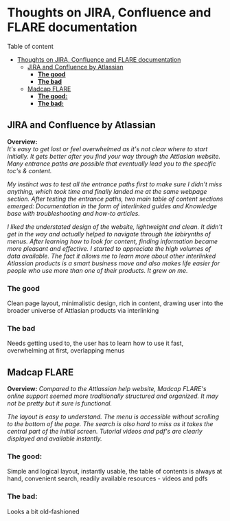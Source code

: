 
# Thoughts on JIRA, Confluence and FLARE documentation

Table of content


- [Thoughts on JIRA, Confluence and FLARE documentation](#thoughts-on-jira-confluence-and-flare-documentation)
  - [JIRA and Confluence by Atlassian](#jira-and-confluence-by-atlassian)
    - [**The good**](#the-good)
    - [**The bad**](#the-bad)
  - [Madcap FLARE](#madcap-flare)
    - [**The good:**](#the-good-1)
    - [**The bad:**](#the-bad-1)

## JIRA and Confluence by Atlassian

**Overview:**   
*It's easy to get lost or feel overwhelmed as it's not clear where to start initially. It gets better after you find your way through the Attlasian website. Many entrance paths are possible that eventually lead you to the specific toc's & content.*

*My instinct was to test all the entrance paths first to make sure I didn't miss anything, which took time and finally landed me at the same webpage section. After testing the entrance paths, two main table of content sections emerged: Documentation in the form of interlinked guides and Knowledge base with troubleshooting and how-to articles.*

*I liked the understated design of the website, lightweight and clean. It didn't get in the way and actually helped to navigate through the labirynths of menus. After learning how to look for content, finding information became more pleasant and effective. I started to appreciate the high volumes of data available. The fact it allows me to learn more about other interlinked Atlassian products is a smart business move and also makes life easier for people who use more than one of their products. It grew on me.*

### **The good**
Clean page layout, minimalistic design, rich in content, drawing user into the broader universe of Attlasian products via interlinking

### **The bad**
Needs getting used to, the user has to learn how to use it fast, overwhelming at first, overlapping menus

## Madcap FLARE

**Overview:**
*Compared to the Attlassian help website, Madcap FLARE's online support seemed more traditionally structured and organized. It may not be pretty but it sure is functional.*

*The layout is easy to understand. The menu is accessible without scrolling to the bottom of the page. The search is also hard to miss as it takes the central part of the initial screen. Tutorial videos and pdf's are clearly displayed and available instantly.*

### **The good:**
Simple and logical layout, instantly usable, the table of contents is always at hand, convenient search, readily available resources - videos and pdfs 

### **The bad:**
Looks a bit old-fashioned